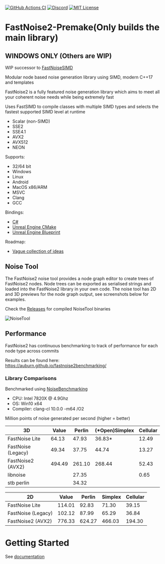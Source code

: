 [![GitHub Actions CI](https://img.shields.io/github/actions/workflow/status/Auburn/FastNoise2/main.yml?branch=master&style=for-the-badge&logo=GitHub "GitHub Actions CI")](https://github.com/Auburn/FastNoise2/actions?query=workflow%3ACI)
[![Discord](https://img.shields.io/discord/703636892901441577?style=for-the-badge&logo=discord "Discord")](https://discord.gg/SHVaVfV)
[![MIT License](https://img.shields.io/badge/license-MIT-blue.svg?style=for-the-badge)](https://opensource.org/licenses/MIT)

# FastNoise2-Premake(Only builds the main library)
## WINDOWS ONLY (Others are WIP)
WIP successor to [FastNoiseSIMD](https://github.com/Auburn/FastNoiseSIMD)

Modular node based noise generation library using SIMD, modern C++17 and templates

FastNoise2 is a fully featured noise generation library which aims to meet all your coherent noise needs while being extremely fast

Uses FastSIMD to compile classes with multiple SIMD types and selects the fastest supported SIMD level at runtime
- Scalar (non-SIMD)
- SSE2
- SSE4.1
- AVX2
- AVX512
- NEON

Supports:
- 32/64 bit
- Windows
- Linux
- Android
- MacOS x86/ARM
- MSVC
- Clang
- GCC

Bindings:
- [C#](https://github.com/Auburn/FastNoise2Bindings)
- [Unreal Engine CMake](https://github.com/caseymcc/UE4_FastNoise2)
- [Unreal Engine Blueprint](https://github.com/DoubleDeez/UnrealFastNoise2)

Roadmap:
- [Vague collection of ideas](https://github.com/users/Auburn/projects/1)

## Noise Tool

The FastNoise2 noise tool provides a node graph editor to create trees of FastNoise2 nodes. Node trees can be exported as serialised strings and loaded into the FastNoise2 library in your own code. The noise tool has 2D and 3D previews for the node graph output, see screenshots below for examples.

Check the [Releases](https://github.com/Auburn/FastNoise2/releases/latest) for compiled NoiseTool binaries

![NoiseTool](https://user-images.githubusercontent.com/1349548/90967950-4e8da600-e4de-11ea-902a-94e72cb86481.png)

## Performance

FastNoise2 has continuous benchmarking to track of performance for each node type across commits

Results can be found here: https://auburn.github.io/fastnoise2benchmarking/

### Library Comparisons

Benchmarked using [NoiseBenchmarking](https://github.com/Auburn/NoiseBenchmarking)

- CPU: Intel 7820X @ 4.9Ghz
- OS: Win10 x64
- Compiler: clang-cl 10.0.0 -m64 /O2

Million points of noise generated per second (higher = better)

| 3D                 | Value  | Perlin | (*Open)Simplex | Cellular |
|--------------------|--------|--------|----------------|----------|
| FastNoise Lite     | 64.13  | 47.93  | 36.83*         | 12.49    |
| FastNoise (Legacy) | 49.34  | 37.75  | 44.74          | 13.27    |
| FastNoise2 (AVX2)  | 494.49 | 261.10 | 268.44         | 52.43    |
| libnoise           |        | 27.35  |                | 0.65     |
| stb perlin         |        | 34.32  |                |          |

| 2D                 | Value  | Perlin | Simplex | Cellular |
|--------------------|--------|--------|---------|----------|
| FastNoise Lite     | 114.01 | 92.83  | 71.30   | 39.15    |
| FastNoise (Legacy) | 102.12 | 87.99  | 65.29   | 36.84    |
| FastNoise2 (AVX2)  | 776.33 | 624.27 | 466.03  | 194.30   |

# Getting Started

See [documentation](https://github.com/Auburn/FastNoise2/wiki)
